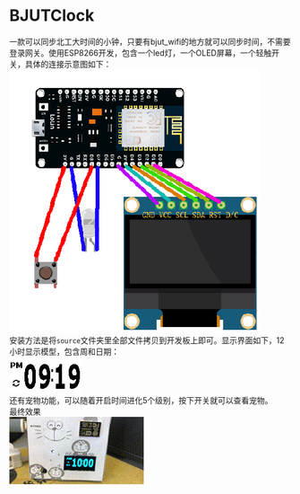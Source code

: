 # BJUTClock
一款可以同步北工大时间的小钟，只要有bjut_wifi的地方就可以同步时间，不需要登录网关。使用ESP8266开发，包含一个led灯，一个OLED屏幕，一个轻触开关，具体的连接示意图如下：<br />
![电路连接](circuit.png)<br />
安装方法是将`source`文件夹里全部文件拷贝到开发板上即可。显示界面如下，12小时显示模型，包含周和日期：<br />
![界面](show.png)<br />
还有宠物功能，可以随着开启时间进化5个级别，按下开关就可以查看宠物。<br />
最终效果<br />
![效果](out.gif)<br />